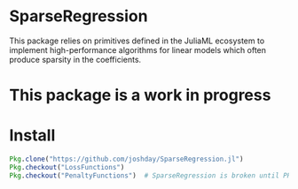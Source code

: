 # SparseRegression

This package relies on primitives defined in the JuliaML ecosystem to implement high-performance algorithms for linear models which often produce sparsity in the coefficients.

# This package is a work in progress

# Install
```julia
Pkg.clone("https://github.com/joshday/SparseRegression.jl")
Pkg.checkout("LossFunctions")
Pkg.checkout("PenaltyFunctions")  # SparseRegression is broken until PR gets merged here
```
